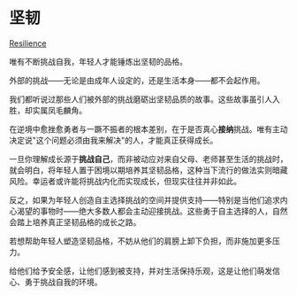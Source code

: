 # 坚韧

[Resilience](https://georgios.blog/posts/resilience)

唯有不断挑战自我，年轻人才能锤炼出坚韧的品格。

外部的挑战——无论是由成年人设定的，还是生活本身——都不会起作用。

我们都听说过那些人们被外部的挑战磨砺出坚韧品质的故事。这些故事虽引人入胜，却实属凤毛麟角。

在逆境中愈挫愈勇者与一蹶不振者的根本差别，在于是否真心**接纳**挑战。唯有主动决定说"这个问题必须由我来解决"的人，才能真正获得成长。

一旦你理解成长源于**挑战自己**，而非被动应对来自父母、老师甚至生活的挑战时，就会明白，将年轻人置于困境以期培养其坚韧品格，这种当下流行的做法实则暗藏风险。幸运者或许能将挑战内化而实现成长，但现实往往并非如此。

反之，如果为年轻人创造自主选择挑战的空间并提供支持——特别是当他们追求内心渴望的事物时——绝大多数人都会主动迎接挑战。这些勇于自主选择的人，自然会踏上培养真正坚韧品格的成长之路。

若想帮助年轻人塑造坚韧品格，不妨从他们的肩膀上卸下负担，而非施加更多压力。

给他们给予安全感，让他们感到被支持，并对生活保持乐观，这是让他们萌发信心、勇于挑战自我的环境。